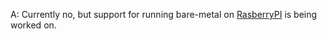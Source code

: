 A: Currently no, but support for running bare-metal on [RasberryPI](https://www.raspberrypi.org/) is being worked on.

